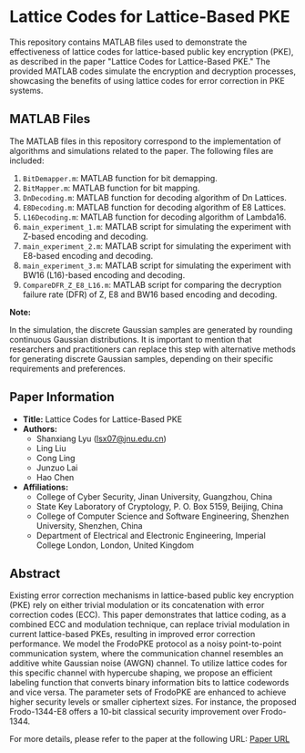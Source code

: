 # Lattice Codes for Lattice-Based PKE

This repository contains MATLAB files used to demonstrate the effectiveness of lattice codes for lattice-based public key encryption (PKE), as described in the paper "Lattice Codes for Lattice-Based PKE." The provided MATLAB codes simulate the encryption and decryption processes, showcasing the benefits of using lattice codes for error correction in PKE systems.


## MATLAB Files

The MATLAB files in this repository correspond to the implementation of algorithms and simulations related to the paper. The following files are included:

1. `BitDemapper.m`: MATLAB function for bit demapping.
2. `BitMapper.m`: MATLAB function for bit mapping.
3. `DnDecoding.m`: MATLAB function for decoding algorithm of Dn Lattices.
4. `E8Decoding.m`: MATLAB function for decoding algorithm of E8 Lattices.
5. `L16Decoding.m`: MATLAB function for decoding algorithm of Lambda16.
6. `main_experiment_1.m`: MATLAB script for simulating the experiment with Z-based encoding and decoding.
7. `main_experiment_2.m`: MATLAB script for simulating the experiment with E8-based encoding and decoding.
8. `main_experiment_3.m`: MATLAB script for simulating the experiment with BW16 (L16)-based encoding and decoding.
9. `CompareDFR_Z_E8_L16.m`: MATLAB script for comparing the decryption failure rate (DFR) of Z, E8 and BW16 based encoding and decoding.

**Note:**

In the simulation, the discrete Gaussian samples are generated by rounding continuous Gaussian distributions. It is important to mention that researchers and practitioners can replace this step with alternative methods for generating discrete Gaussian samples, depending on their specific requirements and preferences. 

## Paper Information

- **Title:** Lattice Codes for Lattice-Based PKE
- **Authors:**
  - Shanxiang Lyu (lsx07@jnu.edu.cn)
  - Ling Liu
  - Cong Ling
  - Junzuo Lai
  - Hao Chen
- **Affiliations:**
  - College of Cyber Security, Jinan University, Guangzhou, China
  - State Key Laboratory of Cryptology, P. O. Box 5159, Beijing, China
  - College of Computer Science and Software Engineering, Shenzhen University, Shenzhen, China
  - Department of Electrical and Electronic Engineering, Imperial College London, London, United Kingdom

## Abstract

Existing error correction mechanisms in lattice-based public key encryption (PKE) rely on either trivial modulation or its concatenation with error correction codes (ECC). This paper demonstrates that lattice coding, as a combined ECC and modulation technique, can replace trivial modulation in current lattice-based PKEs, resulting in improved error correction performance. We model the FrodoPKE protocol as a noisy point-to-point communication system, where the communication channel resembles an additive white Gaussian noise (AWGN) channel. To utilize lattice codes for this specific channel with hypercube shaping, we propose an efficient labeling function that converts binary information bits to lattice codewords and vice versa. The parameter sets of FrodoPKE are enhanced to achieve higher security levels or smaller ciphertext sizes. For instance, the proposed Frodo-1344-E8 offers a 10-bit classical security improvement over Frodo-1344.

For more details, please refer to the paper at the following URL: [Paper URL](https://eprint.iacr.org/2022/874)

